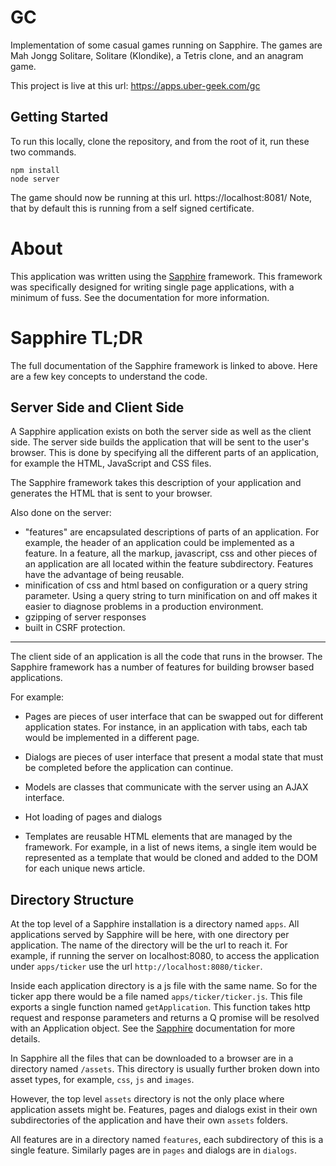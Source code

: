 # GC
Implementation of some casual games running on Sapphire. The games are Mah Jongg Solitare, Solitare (Klondike), a Tetris clone, and an anagram game.

This project is live at this url: https://apps.uber-geek.com/gc

## Getting Started
To run this locally, clone the repository, and from the root of it, run these two commands.

```shell
npm install
node server
```

The game should now be running at this url. https://localhost:8081/ Note, that by default this is running from a self signed certificate.

# About
This application was written using the [Sapphire](https://github.com/Ondoher/sapphire) framework.
This framework was specifically designed for writing single page applications, with a minimum of fuss.
See the documentation for more information.

# Sapphire TL;DR

The full documentation of the Sapphire framework is linked to above. Here are a few
key concepts to understand the code.

## Server Side and Client Side

A Sapphire application exists on both the server side as well as the client side.
The server side builds the application that will be sent to the user's browser.
This is done by specifying all the different parts of an application, for
example the HTML, JavaScript and CSS files.

The Sapphire framework takes this description of your application and generates the
HTML that is sent to your browser.

Also done on the server:

* "features" are encapsulated descriptions of parts of an application. For example, the
header of an application could be implemented as a feature. In a feature, all the
markup, javascript, css and other pieces of an application are all located
within the feature subdirectory. Features have the advantage of being reusable.
* minification of css and html based on configuration or a query string parameter.
Using a query string to turn minification on and off makes it easier to diagnose
problems in a production environment.
* gzipping of server responses
* built in CSRF protection.

---

The client side of an application is all the code that runs in the browser. The
Sapphire framework has a number of features for building browser based applications.

For example:

* Pages are pieces of user interface that can be swapped out for different
application states. For instance, in an application with tabs, each tab would be
implemented in a different page.

* Dialogs are pieces of user interface that present a modal state that must be
completed before the application can continue.

* Models are classes that communicate with the server using an AJAX interface.

* Hot loading of pages and dialogs

* Templates are reusable HTML elements that are managed by the framework. For example,
in a list of news items, a single item would be represented as a template that would
be cloned and added to the DOM for each unique news article.

## Directory Structure

At the top level of a Sapphire installation is a directory named `apps`. All
applications served by Sapphire will be here, with one directory per application.
The name of the directory will be the url to reach it. For example, if running
the server on localhost:8080, to access the application under `apps/ticker` use
the url `http://localhost:8080/ticker`.

Inside each application directory is a js file with the same name. So for the ticker
app there would be a file named `apps/ticker/ticker.js`. This file exports a single
function named `getApplication`. This function takes http request and response
parameters and returns a Q promise will be resolved with an Application object.
See the [Sapphire](https://github.com/Ondoher/sapphire) documentation for more details.

In Sapphire all the files that can be downloaded to a browser are in a directory
named `/assets`. This directory is usually further broken down into asset types,
for example, `css`, `js` and `images`.

However, the top level `assets` directory is not the only place where
application assets might be. Features, pages and dialogs exist in their own
subdirectories of the application and have their own `assets` folders.

All features are in a directory named `features`, each subdirectory of this is a
single feature. Similarly pages are in `pages` and dialogs are in `dialogs`.

